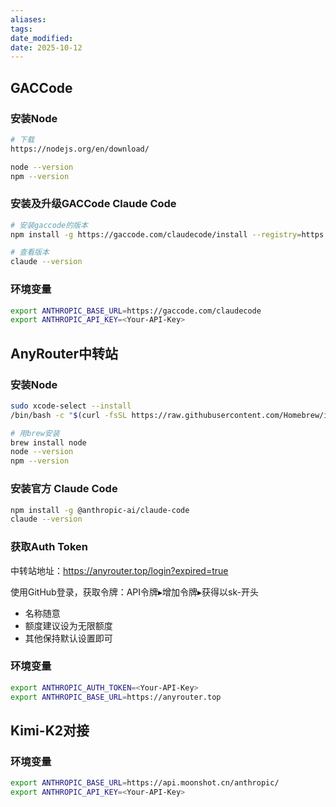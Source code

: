 ```yaml
---
aliases: 
tags: 
date_modified: 
date: 2025-10-12
---
```


## GACCode

### 安装Node

```Bash
# 下载
https://nodejs.org/en/download/

node --version
npm --version
```

### 安装及升级GACCode Claude Code

```Bash
# 安装gaccode的版本
npm install -g https://gaccode.com/claudecode/install --registry=https://registry.npmmirror.com

# 查看版本
claude --version
```

### 环境变量

```Bash
export ANTHROPIC_BASE_URL=https://gaccode.com/claudecode
export ANTHROPIC_API_KEY=<Your-API-Key>
```



## AnyRouter中转站

### 安装Node

```bash
sudo xcode-select --install
/bin/bash -c "$(curl -fsSL https://raw.githubusercontent.com/Homebrew/install/HEAD/install.sh)"

# 用brew安装
brew install node
node --version
npm --version
```

### 安装官方 Claude Code

```bash
npm install -g @anthropic-ai/claude-code
claude --version
```

### 获取Auth Token

中转站地址：https://anyrouter.top/login?expired=true

使用GitHub登录，获取令牌：API令牌▸增加令牌▸获得以sk-开头

- 名称随意
- 额度建议设为无限额度
- 其他保持默认设置即可

### 环境变量

```bash
export ANTHROPIC_AUTH_TOKEN=<Your-API-Key>
export ANTHROPIC_BASE_URL=https://anyrouter.top
```



## Kimi-K2对接

### 环境变量

```Bash
export ANTHROPIC_BASE_URL=https://api.moonshot.cn/anthropic/
export ANTHROPIC_API_KEY=<Your-API-Key>
```
